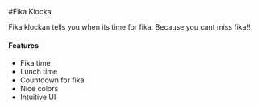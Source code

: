 #Fika Klocka  

Fika klockan tells you when its time for fika. Because you cant miss fika!!

#### Features

- Fika time
- Lunch time
- Countdown for fika
- Nice colors
- Intuitive UI
